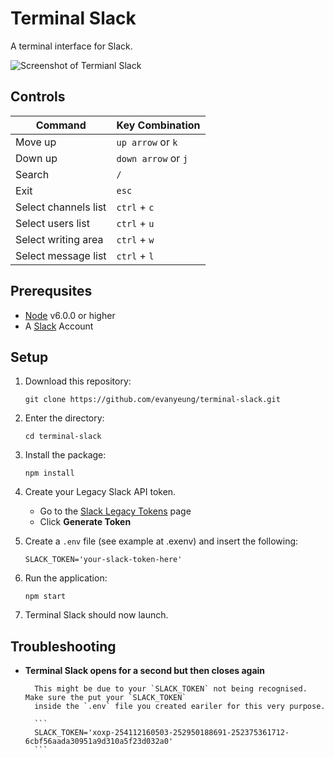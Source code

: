 # Terminal Slack

A terminal interface for Slack.

![Screenshot of Termianl Slack](screen-shot.png)

## Controls

| Command              | Key Combination     |
| -------------------- | ------------------- |
| Move up              | `up arrow` or `k`   |
| Down up              | `down arrow` or `j` |
| Search               | `/`                 |
| Exit                 | `esc`               |
| Select channels list | `ctrl` + `c`        |
| Select users list    | `ctrl` + `u`        |
| Select writing area  | `ctrl` + `w`        |
| Select message list  | `ctrl` + `l`        |

## Prerequsites

- [Node](https://nodejs.org/en/) v6.0.0 or higher
- A [Slack](https://slack.com/) Account

## Setup

1.  Download this repository:

    ```
    git clone https://github.com/evanyeung/terminal-slack.git
    ```

2.  Enter the directory:

    ```
    cd terminal-slack
    ```

3.  Install the package:

    ```
    npm install
    ```

4.  Create your Legacy Slack API token.

    - Go to the [Slack Legacy Tokens](https://api.slack.com/custom-integrations/legacy-tokens) page
    - Click **Generate Token**

5.  Create a `.env` file (see example at .exenv) and insert the following:

    ```
    SLACK_TOKEN='your-slack-token-here'
    ```

6.  Run the application:

    ```
    npm start
    ```

7.  Terminal Slack should now launch.

## Troubleshooting

- **Terminal Slack opens for a second but then closes again**

  ````
  	This might be due to your `SLACK_TOKEN` not being recognised. Make sure the put your `SLACK_TOKEN`
    inside the `.env` file you created eariler for this very purpose.

  	```
  	SLACK_TOKEN='xoxp-254112160503-252950188691-252375361712-6cbf56aada30951a9d310a5f23d032a0'
  	```
  ````
